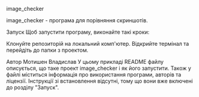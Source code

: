 image_checker

image_checker - програма для порівняння скриншотів.

Запуск
Щоб запустити програму, виконайте такі кроки:

Клонуйте репозиторій на локальний комп'ютер.
Відкрийте термінал та перейдіть до папки з проектом.

Автор
Мотишен Владислав
У цьому прикладі README файлу описується, що таке проект image_checker і як його запустити. Також у файлі міститься інформація про використання програми, авторів та ліцензії. Інструкції зі встановлення відсутні, тому що вони вже включені до розділу "Запуск".
